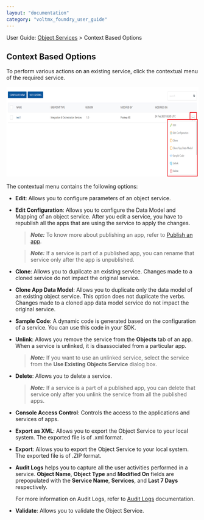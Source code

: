 ```yaml
---
layout: "documentation"
category: "voltmx_foundry_user_guide"
---
```

                              

User Guide: [Object Services](../Objectservices.html) > Context Based Options

Context Based Options
---------------------

To perform various actions on an existing service, click the contextual menu of the required service.

![](../Resources/Images/ContextualMenu_Objects_666x311.png)

The contextual menu contains the following options:

*   **Edit**: Allows you to configure parameters of an object service.
*   **Edit Configuration**: Allows you to configure the Data Model and Mapping of an object service. After you edit a service, you have to republish all the apps that are using the service to apply the changes.
    
    > **_Note:_** To know more about publishing an app, refer to [Publish an app](../Publish.html).  
    
    > **_Note:_** If a service is part of a published app, you can rename that service only after the app is unpublished.
    
*   **Clone**: Allows you to duplicate an existing service. Changes made to a cloned service do not impact the original service.
*   **Clone App Data Model**: Allows you to duplicate only the data model of an existing object service. This option does not duplicate the verbs. Changes made to a cloned app data model service do not impact the original service.
*   **Sample Code**: A dynamic code is generated based on the configuration of a service. You can use this code in your SDK.
    
*   **Unlink**: Allows you remove the service from the **Objects** tab of an app. When a service is unlinked, it is disassociated from a particular app.
    
    > **_Note:_** If you want to use an unlinked service, select the service from the **Use Existing Objects Service** dialog box.
    
*   **Delete**: Allows you to delete a service.
    
    > **_Note:_** If a service is a part of a published app, you can delete that service only after you unlink the service from all the published apps.
    
*   **Console Access Control**: Controls the access to the applications and services of apps.
    
*   **Export as XML**: Allows you to export the Object Service to your local system. The exported file is of .xml format.
    
*   **Export**: Allows you to export the Object Service to your local system. The exported file is of .ZIP format.
*   **Audit Logs** helps you to capture all the user activities performed in a service. **Object Name**, **Object Type** and **Modified On** fields are prepopulated with the **Service Name**, **Services**, and **Last 7 Days** respectively.
    
    For more information on Audit Logs, refer to [Audit Logs](../Settings_Cloud.html#audit-logs-cloud) documentation.
    
*   **Validate**: Allows you to validate the Object Service.
